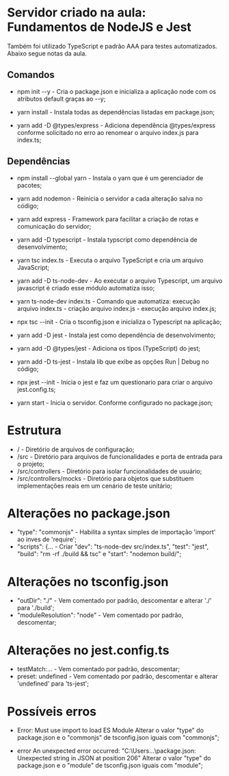 # Servidor criado na aula: Fundamentos de NodeJS e Jest
Também foi utilizado TypeScript e padrão AAA para testes automatizados.
Abaixo segue notas da aula.


## Comandos
- npm init --y - Cria o package.json e inicializa a aplicação node com os atributos default graças ao --y;

- yarn install - Instala todas as dependências listadas em package.json;

- yarn add -D @types/express - Adiciona dependência @types/express conforme solicitado no erro ao renomear o arquivo index.js para index.ts;

## Dependências
- npm install --global yarn - Instala o yarn que é um gerenciador de pacotes;

- yarn add nodemon - Reinicia o servidor a cada alteração salva no código;

- yarn add express - Framework para facilitar a criação de rotas e comunicação do servidor;

- yarn add -D typescript - Instala typscript como dependência de desenvolvimento;

- yarn tsc index.ts - Executa o arquivo TypeScript e cria um arquivo JavaScript;

- yarn add -D ts-node-dev - Ao executar o arquivo Typescript, um arquivo javascript é criado esse módulo automatiza isso;

- yarn ts-node-dev index.ts - Comando que automatiza: execução arquivo index.ts - criação arquivo index.js - execução arquivo index.js;

- npx tsc --init - Cria o tsconfig.json e inicializa o Typescript na aplicação;

- yarn add -D jest - Instala jest como dependência de desenvolvimento;

- yarn add -D @types/jest - Adiciona os tipos (TypeScript) do jest;

- yarn add -D ts-jest - Instala lib que exibe as opções Run | Debug no código;

- npx jest --init - Inicia o jest e faz um questionario para criar o arquivo jest.config.ts;

- yarn start - Inicia o servidor. Conforme configurado no package.json;

# Estrutura
- / - Diretório de arquivos de configuração;
- /src - Diretório para arquivos de funcionalidades e porta de entrada para o projeto;
- /src/controllers - Diretório para isolar funcionalidades de usuário;
- /src/controllers/mocks - Diretório para objetos que substituem implementações reais em um cenário de teste unitário;

# Alterações no package.json 
- "type": "commonjs" - Habilita a syntax simples de importação 'import' ao inves de 'require';
- "scripts": {... - Criar "dev": "ts-node-dev src/index.ts", "test": "jest", "build": "rm -rf ./build && tsc" e "start": "nodemon build/";

# Alterações no tsconfig.json
- "outDir": "./" - Vem comentado por padrão, descomentar e alterar './' para './build';
- "moduleResolution": "node" - Vem comentado por padrão, descomentar;

# Alterações no jest.config.ts
- testMatch:... - Vem comentado por padrão, descomentar;
- preset: undefined - Vem comentado por padrão, descomentar e alterar 'undefined' para 'ts-jest';


# Possíveis erros
- Error: Must use import to load ES Module
Alterar o valor "type" do package.json e o "commonjs" de tsconfig.json iguais com "commonjs";

- error An unexpected error occurred: "C:\\Users...\package.json: Unexpected string in JSON at position 206"
Alterar o valor "type" do package.json e o "module" de tsconfig.json iguais com "module";
